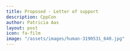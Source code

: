 ```yaml
---
title: Proposed - Letter of support
description: CppCon
author: Patricia Aas
layout: post
icon: fa-film
image: "/assets/images/human-3190531_640.jpg"
---
```

